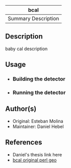 
|               bcal               |
|:--------------------------------:|
|       Summary Description        |


## Description

baby cal description

## Usage

- ### Building the detector
- ### Running the detector


## Author(s)
- Original: Esteban Molina
- Maintainer: Daniel Hebel

## References
- Daniel's thesis link here
- [bcal original perl geo](https://github.com/emolinac/bcal)
